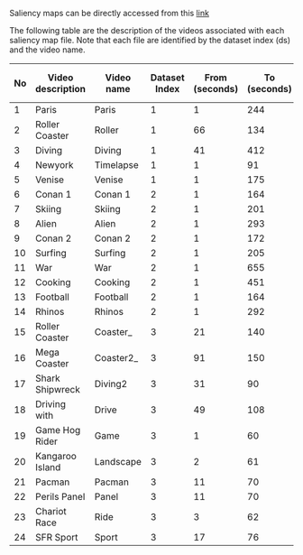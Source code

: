 Saliency maps can be directly accessed from this [link](https://zenodo.org/record/2641282#.XLYYGkMpDAg)
<!--(https://drive.google.com/open?id=1zNzxwMhSsvsGgMt5WWemPZopVjdRdm-5).-->

The following table are the description of the videos associated with each saliency map file. Note that each file are identified by the dataset index (ds) and the video name.  

| No | Video description | Video name | Dataset Index | From (seconds) | To (seconds) | Original file location (Youtube Id/Url)        |
|----|-------------------|------------|---------------|----------------|--------------|---------------------------------------|
| 1  | Paris             | Paris      | 1             | 1              | 244          | sJxiPiAaB4k                           |
| 2  | Roller Coaster    | Roller     | 1             | 66             | 134          | 8lsB-P8nGSM                           |
| 3  | Diving            | Diving     | 1             | 41             | 412          | 2OzlksZBTiA                           |
| 4  | Newyork           | Timelapse  | 1             | 1              | 91           | CIw8R8thnm8                           |
| 5  | Venise            | Venise     | 1             | 1              | 175          | s-AJRFQuAtE                           |
| 6  | Conan 1           | Conan 1    | 2             | 1              | 164          | FiClYLgxJ5s |
| 7  | Skiing            | Skiing     | 2             | 1              | 201          | 0wC3x_bnnps |
| 8  | Alien             | Alien      | 2             | 1              | 293          | G-XZhKqQAHU |
| 9  | Conan 2           | Conan 2    | 2             | 1              | 172          | 39MfLCMXGj0 |
| 10 | Surfing           | Surfing    | 2             | 1              | 205          | MKWWhf8RAV8 |
| 11 | War               | War        | 2             | 1              | 655          | _Ar0UkmID6s |
| 12 | Cooking           | Cooking    | 2             | 1              | 451          | JpAdLz3iDPE |
| 13 | Football          | Football   | 2             | 1              | 164          | lvH89OkkKQ8 |
| 14 | Rhinos            | Rhinos     | 2             | 1              | 292          | AXG96ECE4hA |
| 15 | Roller Coaster    | Coaster_   | 3             | 21             | 140          | 8lsB-P8nGSM                           |
| 16 | Mega Coaster      | Coaster2_  | 3             | 91             | 150          | -xNN-bJQ4vI                           |
| 17 | Shark Shipwreck   | Diving2    | 3             | 31             | 90           | aQd41nbQM-U                           |
| 18 | Driving with      | Drive      | 3             | 49             | 108          | LKWXHKFCMO8                           |
| 19 | Game Hog Rider    | Game       | 3             | 1              | 60           | yVLfEHXQk08                           |
| 20 | Kangaroo Island   | Landscape  | 3             | 2              | 61           | MXlHCTXtcNs                           |
| 21 | Pacman            | Pacman     | 3             | 11             | 70           | p9h3ZqJa1iA                           |
| 22 | Perils Panel      | Panel      | 3             | 11             | 70           | kiP5vWqPryY                           |
| 23 | Chariot Race      | Ride       | 3             | 3              | 62           | jMyDqZe0z7M                           |
| 24 | SFR Sport         | Sport      | 3             | 17             | 76           | lo5N90TlzwU                           |
